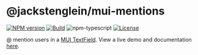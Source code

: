 # @jackstenglein/mui-mentions

[![NPM version][npm-image]][npm-url]
[![Build][github-build]][github-build-url]
![npm-typescript]
[![License][github-license]][github-license-url]

@ mention users in a [MUI TextField](https://mui.com/material-ui/react-text-field/). View a live demo and documentation [here](https://jackstenglein.github.io/mui-mentions/).

[npm-url]: https://www.npmjs.com/package/@jackstenglein/mui-mentions
[npm-image]: https://img.shields.io/npm/v/@jackstenglein/mui-mentions
[github-license]: https://img.shields.io/github/license/jackstenglein/mui-mentions
[github-license-url]: https://github.com/jackstenglein/mui-mentions/blob/master/LICENSE
[github-build]: https://github.com/jackstenglein/mui-mentions/actions/workflows/publish.yml/badge.svg
[github-build-url]: https://github.com/jackstenglein/mui-mentions/actions/workflows/publish.yml
[npm-typescript]: https://img.shields.io/npm/types/@jackstenglein/mui-mentions
